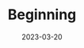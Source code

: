---
layout: comic
date:   2023-03-20
title: Beginning
page: 1
categories: page
permalink: /read/1
image: /pages/001.png
---